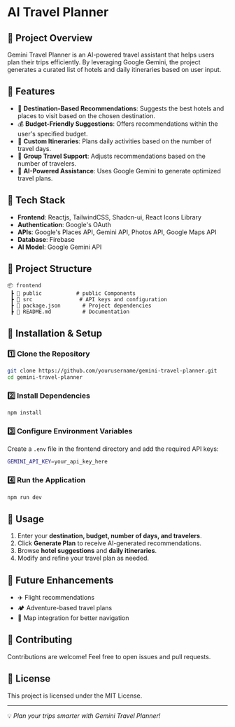 # AI Travel Planner

## 📌 Project Overview
Gemini Travel Planner is an AI-powered travel assistant that helps users plan their trips efficiently. By leveraging Google Gemini, the project generates a curated list of hotels and daily itineraries based on user input.

## 🚀 Features
- 📍 **Destination-Based Recommendations**: Suggests the best hotels and places to visit based on the chosen destination.
- 💰 **Budget-Friendly Suggestions**: Offers recommendations within the user's specified budget.
- 📅 **Custom Itineraries**: Plans daily activities based on the number of travel days.
- 👥 **Group Travel Support**: Adjusts recommendations based on the number of travelers.
- 🤖 **AI-Powered Assistance**: Uses Google Gemini to generate optimized travel plans.

## 🔧 Tech Stack
- **Frontend**: Reactjs, TailwindCSS, Shadcn-ui, React Icons Library
- **Authentication**: Google's OAuth
- **APIs**: Google's Places API, Gemini API, Photos API, Google Maps API
- **Database**: Firebase
- **AI Model**: Google Gemini API

## 📂 Project Structure
```
📦 frontend
 ┣ 📂 public           # public Components
 ┣ 📂 src               # API keys and configuration
 ┣ 📜 package.json       # Project dependencies
 ┣ 📜 README.md          # Documentation
```

## 🚀 Installation & Setup
### 1️⃣ Clone the Repository
```sh
git clone https://github.com/yourusername/gemini-travel-planner.git
cd gemini-travel-planner
```

### 2️⃣ Install Dependencies
```sh
npm install
```

### 3️⃣ Configure Environment Variables
Create a `.env` file in the frontend directory and add the required API keys:
```sh
GEMINI_API_KEY=your_api_key_here
```

### 4️⃣ Run the Application
```sh
npm run dev
```

## 🎯 Usage
1. Enter your **destination, budget, number of days, and travelers**.
2. Click **Generate Plan** to receive AI-generated recommendations.
3. Browse **hotel suggestions** and **daily itineraries**.
4. Modify and refine your travel plan as needed.

## 📌 Future Enhancements
- ✈️ Flight recommendations
- 🏕️ Adventure-based travel plans
- 📍 Map integration for better navigation

## 🤝 Contributing
Contributions are welcome! Feel free to open issues and pull requests.

## 📜 License
This project is licensed under the MIT License.

---
💡 *Plan your trips smarter with Gemini Travel Planner!*

